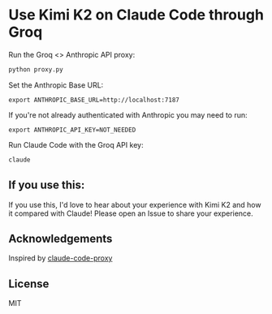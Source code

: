 # Use Kimi K2 on Claude Code through Groq

Run the Groq <> Anthropic API proxy:

```bash
python proxy.py
```

Set the Anthropic Base URL:

```
export ANTHROPIC_BASE_URL=http://localhost:7187
```

If you're not already authenticated with Anthropic you may need to run:

```
export ANTHROPIC_API_KEY=NOT_NEEDED
```

Run Claude Code with the Groq API key:

```bash
claude
```

## If you use this:

If you use this, I'd love to hear about your experience with Kimi K2 and how it compared with Claude! Please open an Issue to share your experience.

## Acknowledgements

Inspired by [claude-code-proxy](https://github.com/1rgs/claude-code-proxy)

## License

MIT
